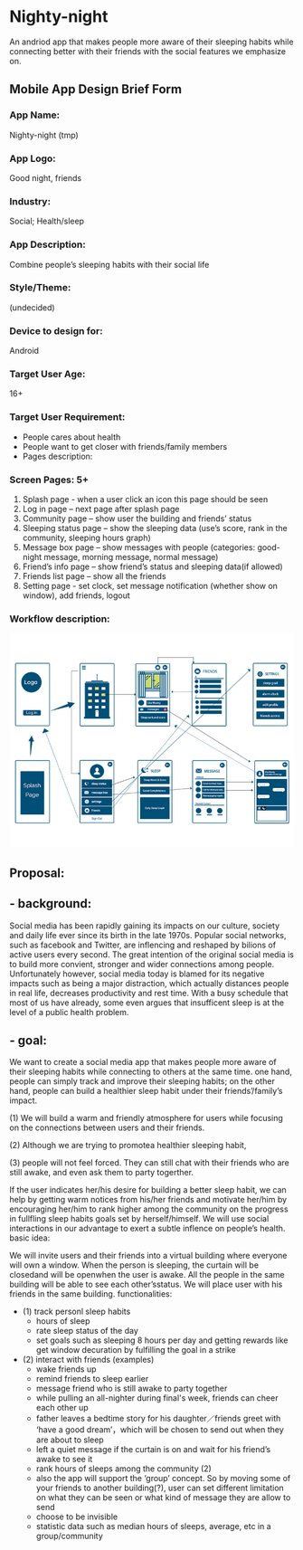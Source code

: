 # Nighty-night
An andriod app that makes people more aware of their sleeping habits while connecting better with their friends with the social features we emphasize on. 

## Mobile App Design Brief Form
 
### App Name:
Nighty-night (tmp)

### App Logo:
Good night, friends

### Industry:
Social; Health/sleep

### App Description:
Combine people’s sleeping habits with their social life


### Style/Theme:
(undecided)

### Device to design for:
Android

### Target User Age:
16+

### Target User Requirement:
- People cares about health
- People want to get closer with friends/family members
- Pages description:

### Screen Pages: 5+
1.    Splash page - when a user click an icon this page should be seen
2.    Log in page – next page after splash page
3.    Community page – show user the building and friends’ status
4.    Sleeping status page – show the sleeping data (use’s score, rank in the community, sleeping hours graph)
5.    Message box page – show messages with people (categories: good-night message, morning message, normal message)
6.    Friend’s info page – show friend’s status and sleeping data(if allowed)
7.    Friends list page – show all the friends
8.    Setting page - set clock, set message notification (whether show on window), add friends, logout

### Workflow description:
![](/design/uiDesign/ui/workflow.jpg) 

## Proposal:
## - background: 
  Social media has been rapidly gaining its impacts on our culture, society and daily life ever since its birth in the late 1970s. Popular social networks, such as facebook and Twitter, are inflencing and reshaped by bilions of active users every second. The great intention of the original social media is to build more convient, stronger and wider connections among people. Unfortunately however, social media today is blamed for its negative impacts such as being a major distraction, which actually distances people in real life, decreases productivity and rest time. With a busy schedule that most of us have already, some even argues that insufficent sleep is at the level of a public health problem.  

## - goal: 
  We want to create a social media app that makes people more aware of their sleeping habits while connecting to others at the same time. one hand,  people can simply track and improve their sleeping habits; on the other hand, people can build a healthier sleep habit under their friends’/family’s impact.

(1) We will build a warm and friendly atmosphere for users while focusing on the connections between users and their friends. 

(2) Although we are trying to promotea healthier sleeping habit, 

(3) people will not feel forced. They can still chat with their friends who are still awake, and even ask them to party togerther. 

  If the user indicates her/his desire for building a better sleep habit, we can help by getting warm notices from his/her friends and motivate her/him by encouraging her/him to rank higher among the community on the progress in fullfling sleep habits goals set by herself/himself. We will use social interactions in our advantage to exert a subtle inflence on people’s health. 
basic idea: 

  We will invite users and their friends into a virtual building where everyone will own a window. When the person is sleeping, the curtain will be closedand will be openwhen the user is awake. All the people in the same building will be able to see each other’sstatus. We will place user with his friends in the same building.
functionalities:

- (1) track personl sleep habits
  - hours of sleep
  - rate sleep status of the day
  - set goals such as sleeping 8 hours per day and getting rewards like get window decuration by fulfilling the goal in a strike 
- (2) interact with friends (examples)
  - wake friends up 
  - remind friends to sleep earlier 
  - message friend who is still awake to party together 
  - while pulling an all-nighter during final's week, friends can cheer each other up
  - father leaves a bedtime story for his daughter／friends greet with ‘have a good dream’，which will be chosen to send out when they are about to sleep 
  - left a quiet message if the curtain is on and wait for his friend’s awake to see it
  - rank hours of sleeps among the community (2)
  - also the app will support the ‘group’ concept. So by moving some of your friends to another building(?), user can set different limitation on what they can be seen or what kind of message they are allow to send
  - choose to be invisible
  - statistic data such as median hours of sleeps, average, etc in a group/community
